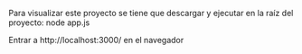 Para visualizar este proyecto se tiene que descargar y ejecutar en la raíz del proyecto: node app.js  

Entrar a http://localhost:3000/ en el navegador
